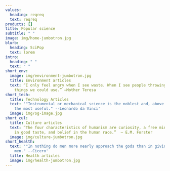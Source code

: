 ```yaml
---
values:
  heading: reqreq
  text: reqreq
products: []
title: Popular science
subtitle: " "
image: img/home-jumbotron.jpg
blurb:
  heading: SciPop
  text: lorem
intro:
  heading: " "
  text: " "
short_env:
  image: img/environment-jumbotron.jpg
  title: Environment articles
  text: “I only feel angry when I see waste. When I see people throwing away
    things we could use.” —Mother Teresa
short_tech:
  title: Technology Articles
  text: '"Instrumental or mechanical science is the noblest and, above all others,
    the most useful." --Leonardo da Vinci'
  image: img/og-image.jpg
short_cul:
  title: Culture articles
  text: “The four characteristics of humanism are curiosity, a free mind, belief
    in good taste, and belief in the human race.”  – E.M. Forster
  image: img/culture-jumbotron.jpg
short_health:
  text: '"In nothing do men more nearly approach the gods than in giving health to
    men." --Cicero'
  title: Health articles
  image: img/health-jumbotron.jpg
---
```


